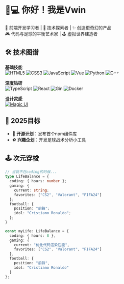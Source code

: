 # 👨💻 你好！我是Vwin

🚀 前端开发学习者 | 🌱 技术探索者 | ✨ 创造更奇幻的产品  
🎮 代码与足球的平衡艺术家 | 🕹️ 虚拟世界建造者

## 🛠 技术图谱

**基础技能**  
![HTML5](https://img.shields.io/badge/-HTML5-E34F26?logo=html5)
![CSS3](https://img.shields.io/badge/-CSS3-1572B6?logo=css3)
![JavaScript](https://img.shields.io/badge/-JavaScript-F7DF1E?logo=javascript)
![Vue](https://img.shields.io/badge/-Vue-4FC08D?logo=vuedotjs)
![Python](https://img.shields.io/badge/-Python-3776AB?logo=python)
![C++](https://img.shields.io/badge/-C++-00599C?logo=cplusplus)

**深度钻研**  
![TypeScript](https://img.shields.io/badge/-TypeScript-3178C6?logo=typescript)
![React](https://img.shields.io/badge/-React-61DAFB?logo=react)
![Gin](https://img.shields.io/badge/-Gin-009ADD?logo=go)
![Docker](https://img.shields.io/badge/-Docker-2496ED?logo=docker)

**设计灵感**  
[![Magic UI](https://img.shields.io/badge/探索设计系统-FF0066?logo=figma)](https://magicui.design/)

## 🎯 2025目标

- 🚩 **开源计划**：发布首个npm组件库
- ⚽ **兴趣企划**：开发足球战术分析小工具

## 🕹️ 次元穿梭

```typescript
// 当我不在coding的时候...
type LifeBalance = {
  coding: { hours: number };
  gaming: { 
    current: string;
    favorites: ["CS2", "Valorant", "FIFA24"] 
  };
  football: {
    position: "前锋";
    idol: "Cristiano Ronaldo";
  };
}

const myLife: LifeBalance = {
  coding: { hours: 8 },
  gaming: {
    current: "优化代码渲染性能",
    favorites: ["CS2", "Valorant", "FIFA24"]
  },
  football: {
    position: "前锋",
    idol: "Cristiano Ronaldo"
  }
};
```
